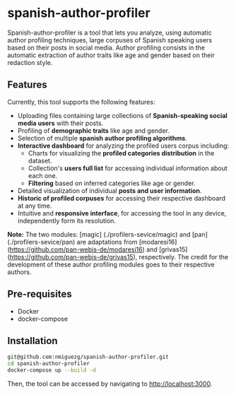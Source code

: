 # spanish-author-profiler

Spanish-author-profiler is a tool that lets you analyze, using automatic author profiling techniques, large corpuses of Spanish speaking users based on their posts in social media. Author profiling consists in the automatic extraction of author traits like age and gender based on their redaction style.

## Features

Currently, this tool supports the following features:

- Uploading files containing large collections of **Spanish-speaking social media users** with their posts.
- Profiling of **demographic traits** like age and gender.
- Selection of multiple **spanish author profiling algorithms**.
- **Interactive dashboard** for analyzing the profiled users corpus including:
  - Charts for visualizing the **profiled categories distribution** in the dataset.
  - Collection's **users full list** for accessing individual information about each one.
  - **Filtering** based on inferred categories like age or gender.
- Detailed visualization of individual **posts and user information**.
- **Historic of profiled corpuses** for accessing their respective dashboard at any time.
- Intuitive and **responsive interface**, for accessing the tool in any device, independently form its resolution.

**Note:** The two modules: [magic] (./profilers-sevice/magic) and [pan] (./profilers-sevice/pan) are adaptations from [modaresi16] (<https://github.com/pan-webis-de/modaresi16>) and [grivas15] (<https://github.com/pan-webis-de/grivas15>), respectively. The credit for the development of these author profiling modules goes to their respective authors.

## Pre-requisites

- Docker
- docker-compose

## Installation

```bash
git@github.com:nmiguezg/spanish-author-profiler.git
cd spanish-author-profiler
docker-compose up --build -d
```

Then, the tool can be accessed by navigating to [http://localhost:3000](http://localhost:3000).

